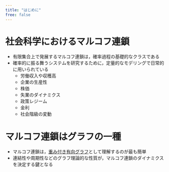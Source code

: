 ```yaml
---
title: "はじめに"
free: false
---
```


# 社会科学におけるマルコフ連鎖
- 有限集合上で発展するマルコフ連鎖は，確率過程の基礎的なクラスである
- 確率的に振る舞うシステムを研究するために，定量的なモデリングで日常的に用いられている
  - 労働収入や収穫高
  - 企業の生産性
  - 株価
  - 失業のダイナミクス
  - 政策レジーム
  - 金利
  - 社会階級の変動

# マルコフ連鎖はグラフの一種
- マルコフ連鎖は，[重み付き有向グラフ](https://zenn.dev/nagayu71/articles/61e5f6c2cd55a0)として理解するのが最も簡単
- 連結性や周期性などのグラフ理論的な性質が，マルコフ連鎖のダイナミクスを決定する鍵となる